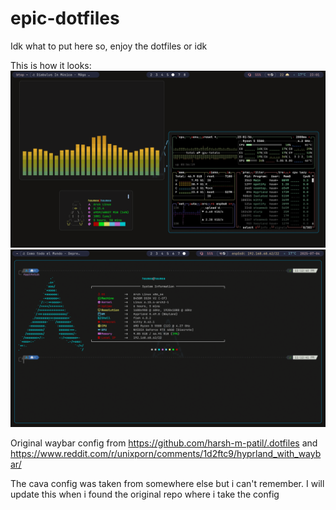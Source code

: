 # epic-dotfiles

Idk what to put here so, enjoy the dotfiles or idk

This is how it looks:
<img src="https://github.com/papu163/epic-dotfiles/blob/main/examples/1.png?raw=true">
<img src="https://github.com/papu163/epic-dotfiles/blob/main/examples/2.png?raw=true">

Original waybar config from https://github.com/harsh-m-patil/.dotfiles and https://www.reddit.com/r/unixporn/comments/1d2ftc9/hyprland_with_waybar/

The cava config was taken from somewhere else but i can't remember. I will update this when i found the original repo where i take the config
